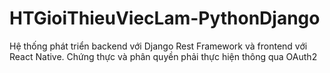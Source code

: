 # HTGioiThieuViecLam-PythonDjango
Hệ thống phát triển backend với Django Rest Framework và frontend với React Native. Chứng thực và phân quyền phải thực hiện thông qua OAuth2
